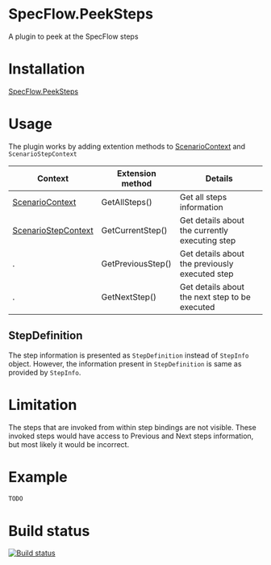 # SpecFlow.PeekSteps
A plugin to peek at the SpecFlow steps

# Installation 
[SpecFlow.PeekSteps](https://www.nuget.org/packages/SpecFlow.PeekSteps/)

# Usage
The plugin works by adding extention methods to [ScenarioContext](https://github.com/techtalk/SpecFlow/wiki/ScenarioContext) and `ScenarioStepContext`

Context | Extension method | Details
--- | --- | ---
[ScenarioContext](https://github.com/techtalk/SpecFlow/wiki/ScenarioContext) | GetAllSteps() | Get all steps information  
[ScenarioStepContext](https://github.com/techtalk/SpecFlow/wiki/ScenarioContext) | GetCurrentStep() | Get details about the currently executing step  
. | GetPreviousStep() | Get details about the previously executed step  
. | GetNextStep() | Get details about the next step to be executed
 
## StepDefinition
The step information is presented as `StepDefinition` instead of `StepInfo` object. However, the information present in `StepDefinition` is same as provided by `StepInfo`. 

# Limitation
The steps that are invoked from within step bindings are not visible. These invoked steps would have access to Previous and Next steps information, but most likely it would be incorrect. 

# Example 

```cs
TODO
```

# Build status

[![Build status](https://ci.appveyor.com/api/projects/status/lp1hh0ylv0j567nl?svg=true)](https://ci.appveyor.com/project/harvinders/specflow-peeksteps)
